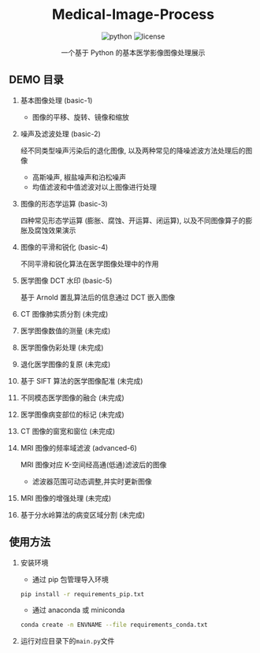 <div align="center">

# Medical-Image-Process

<img src="https://img.shields.io/badge/python-3.9+-blue.svg" alt="python">
<img src="https://img.shields.io/github/license/s1YH0pper/Medical-Image-Process.svg" alt="license">

一个基于 Python 的基本医学影像图像处理展示

</div>

## DEMO 目录

1. 基本图像处理 (basic-1)

   - 图像的平移、旋转、镜像和缩放

2. 噪声及滤波处理 (basic-2)

   经不同类型噪声污染后的退化图像, 以及两种常见的降噪滤波方法处理后的图像

   - 高斯噪声, 椒盐噪声和泊松噪声
   - 均值滤波和中值滤波对以上图像进行处理

3. 图像的形态学运算 (basic-3)

   四种常见形态学运算 (膨胀、腐蚀、开运算、闭运算), 以及不同图像算子的膨胀及腐蚀效果演示

4. 图像的平滑和锐化 (basic-4)

   不同平滑和锐化算法在医学图像处理中的作用

5. 医学图像 DCT 水印 (basic-5)

   基于 Arnold 置乱算法后的信息通过 DCT 嵌入图像

6. CT 图像肺实质分割 (未完成)
7. 医学图像数值的测量 (未完成)
8. 医学图像伪彩处理 (未完成)
9. 退化医学图像的复原 (未完成)
10. 基于 SIFT 算法的医学图像配准 (未完成)
11. 不同模态医学图像的融合 (未完成)
12. 医学图像病变部位的标记 (未完成)
13. CT 图像的窗宽和窗位 (未完成)
14. MRI 图像的频率域滤波 (advanced-6)

    MRI 图像对应 K-空间经高通(低通)滤波后的图像

    - 滤波器范围可动态调整,并实时更新图像

15. MRI 图像的增强处理 (未完成)
16. 基于分水岭算法的病变区域分割 (未完成)

## 使用方法

1. 安装环境

   - 通过 pip 包管理导入环境

   ```bash
   pip install -r requirements_pip.txt
   ```

   - 通过 anaconda 或 miniconda

   ```bash
   conda create -n ENVNAME --file requirements_conda.txt
   ```

2. 运行对应目录下的`main.py`文件

